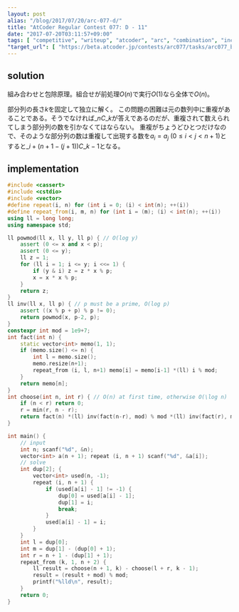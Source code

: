 ```yaml
---
layout: post
alias: "/blog/2017/07/20/arc-077-d/"
title: "AtCoder Regular Contest 077: D - 11"
date: "2017-07-20T03:11:57+09:00"
tags: [ "competitive", "writeup", "atcoder", "arc", "combination", "inclusion-exclusion-principle" ]
"target_url": [ "https://beta.atcoder.jp/contests/arc077/tasks/arc077_b" ]
---
```


## solution

組み合わせと包除原理。組合せが前処理$O(n)$で実行$O(1)$なら全体で$O(n)$。

部分列の長さ$k$を固定して独立に解く。
この問題の困難は元の数列中に重複があることである。そうでなければ${}\_nC\_k$が答えであるのだが、重複されて数えられてしまう部分列の数を引かなくてはならない。
重複がちょうどひとつだけなので、そのような部分列の数は重複して出現する数を$a_i = a_j$ ($0 \le i \lt j \lt n + 1$)とすると${}\_{i + (n + 1 - (j + 1))}C\_{k - 1}$となる。

## implementation

``` c++
#include <cassert>
#include <cstdio>
#include <vector>
#define repeat(i, n) for (int i = 0; (i) < int(n); ++(i))
#define repeat_from(i, m, n) for (int i = (m); (i) < int(n); ++(i))
using ll = long long;
using namespace std;

ll powmod(ll x, ll y, ll p) { // O(log y)
    assert (0 <= x and x < p);
    assert (0 <= y);
    ll z = 1;
    for (ll i = 1; i <= y; i <<= 1) {
        if (y & i) z = z * x % p;
        x = x * x % p;
    }
    return z;
}
ll inv(ll x, ll p) { // p must be a prime, O(log p)
    assert ((x % p + p) % p != 0);
    return powmod(x, p-2, p);
}
constexpr int mod = 1e9+7;
int fact(int n) {
    static vector<int> memo(1, 1);
    if (memo.size() <= n) {
        int l = memo.size();
        memo.resize(n+1);
        repeat_from (i, l, n+1) memo[i] = memo[i-1] *(ll) i % mod;
    }
    return memo[n];
}
int choose(int n, int r) { // O(n) at first time, otherwise O(\log n)
    if (n < r) return 0;
    r = min(r, n - r);
    return fact(n) *(ll) inv(fact(n-r), mod) % mod *(ll) inv(fact(r), mod) % mod;
}

int main() {
    // input
    int n; scanf("%d", &n);
    vector<int> a(n + 1); repeat (i, n + 1) scanf("%d", &a[i]);
    // solve
    int dup[2]; {
        vector<int> used(n, -1);
        repeat (i, n + 1) {
            if (used[a[i] - 1] != -1) {
                dup[0] = used[a[i] - 1];
                dup[1] = i;
                break;
            }
            used[a[i] - 1] = i;
        }
    }
    int l = dup[0];
    int m = dup[1] - (dup[0] + 1);
    int r = n + 1 - (dup[1] + 1);
    repeat_from (k, 1, n + 2) {
        ll result = choose(n + 1, k) - choose(l + r, k - 1);
        result = (result + mod) % mod;
        printf("%lld\n", result);
    }
    return 0;
}
```
